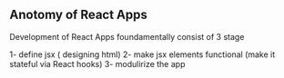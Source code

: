 ## Anotomy of React Apps

Development of React Apps foundamentally consist of 3 stage

1- define jsx ( designing html)
2- make jsx elements functional (make it stateful via React hooks)
3- modulirize the app
